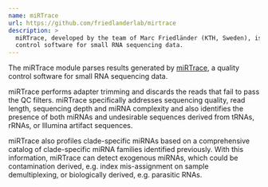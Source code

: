 ```yaml
---
name: miRTrace
url: https://github.com/friedlanderlab/mirtrace
description: >
  miRTrace, developed by the team of Marc Friedländer (KTH, Sweden), is a quality
  control software for small RNA sequencing data.
---
```


The miRTrace module parses results generated by
[miRTrace](https://github.com/friedlanderlab/mirtrace), a quality
control software for small RNA sequencing data.

miRTrace performs adapter trimming and discards the reads that fail to pass
the QC filters. miRTrace specifically addresses sequencing quality, read length,
sequencing depth and miRNA complexity and also identifies the presence of both
miRNAs and undesirable sequences derived from tRNAs, rRNAs, or Illumina artifact
sequences.

miRTrace also profiles clade-specific miRNAs based on a comprehensive catalog
of clade-specific miRNA families identified previously. With this information,
miRTrace can detect exogenous miRNAs, which could be contamination derived,
e.g. index mis-assignment on sample demultiplexing, or biologically derived,
e.g. parasitic RNAs.
